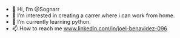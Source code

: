 - 👋 Hi, I’m @Sognarr
- 👀 I’m interested in creating a carrer where i can work from home.
- 🌱 I’m currently learning python.
- 📫 How to reach me www.linkedin.com/in/joel-benavidez-096

